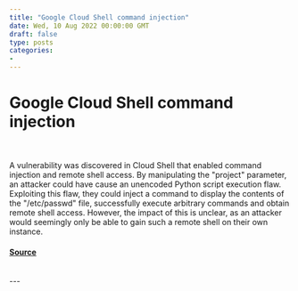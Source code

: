 ```yaml
---
title: "Google Cloud Shell command injection"
date: Wed, 10 Aug 2022 00:00:00 GMT
draft: false
type: posts
categories: 
- 
---
```

# Google Cloud Shell command injection

<br/>

<br/>
A vulnerability was discovered in Cloud Shell that enabled command injection and remote shell access. By manipulating the "project" parameter, an attacker could have cause an unencoded Python script execution flaw. Exploiting this flaw, they could inject a command to display the contents of the "/etc/passwd" file, successfully execute arbitrary commands and obtain remote shell access. However, the impact of this is unclear, as an attacker would seemingly only be able to gain such a remote shell on their own instance.

#### [Source](https://www.cloudvulndb.org/gcp-cloudshell-command-injection)

<br/>
---
